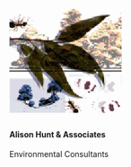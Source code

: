 <img 
    alt="" 
    title="" 
    class="person-avatar img-circle" 
    src="./images/partners/footprintgreen.gif" 
    data-at2x="./images/persons/person_2@2.png" />
<h4 class="person-name">Alison Hunt & Associates</h4>
<span class="person-skills">Environmental Consultants</span>
<p class="person-description">
